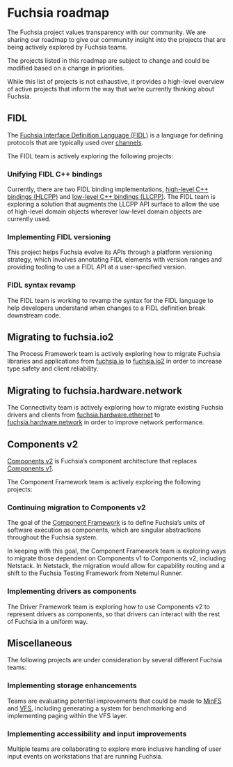 # Fuchsia roadmap

The Fuchsia project values transparency with our community. We are sharing
our roadmap to give our community insight into the projects that are being
actively explored by Fuchsia teams.

The projects listed in this roadmap are subject to change and could
be modified based on a change in priorities.

While this list of projects is not exhaustive, it provides a high-level overview
of active projects that inform the way that we’re currently thinking about
Fuchsia.

## FIDL

The [Fuchsia Interface Definition Language (FIDL)](/docs/glossary.md#fidl)
is a language for defining protocols that are typically used over [channels](/docs/glossary.md#channel).

The FIDL team is actively exploring the following projects:

### Unifying FIDL C++ bindings

Currently, there are two FIDL binding implementations, [high-level C++ bindings (HLCPP)](/docs/reference/fidl/bindings/hlcpp-bindings.md)
and [low-level C++ bindings (LLCPP)](/docs/reference/fidl/bindings/llcpp-bindings.md).
The FIDL team is exploring a solution that augments the LLCPP API surface to
allow the use of high-level domain objects wherever low-level domain objects
are currently used.

### Implementing FIDL versioning

This project helps Fuchsia evolve its APIs through a platform
versioning strategy, which involves annotating FIDL elements with version ranges
and providing tooling to use a FIDL API at a user-specified version.

### FIDL syntax revamp

The FIDL team is working to revamp the syntax for the FIDL language to help
developers understand when changes to a FIDL definition break downstream code.

## Migrating to fuchsia.io2

The Process Framework team is actively exploring how to migrate Fuchsia
libraries and applications from [fuchsia.io](/sdk/fidl/fuchsia.io/) to
[fuchsia.io2](/sdk/fidl/fuchsia.io2/) in order to increase type safety and
client reliability.

## Migrating to fuchsia.hardware.network

The Connectivity team is actively exploring how to migrate existing Fuchsia
drivers and clients from
[fuchsia.hardware.ethernet](/sdk/fidl/fuchsia.hardware.ethernet/) to
[fuchsia.hardware.network](/sdk/fidl/fuchsia.hardware.network/) in order to
improve network performance.

## Components v2

[Components v2](/docs/glossary.md#components-v2) is
Fuchsia’s component architecture that replaces [Components v1](/docs/glossary.md#components-v1).

The Component Framework team is actively exploring the following projects:

### Continuing migration to Components v2

The goal of the [Component Framework](/docs/glossary.md#component-framework)
is to define Fuchsia’s units of software execution as components, which are
singular abstractions throughout the Fuchsia system.

In keeping with this goal, the Component Framework team is exploring ways to
migrate those dependent on Components v1 to Components v2, including Netstack.
In Netstack, the migration would allow for capability routing and a shift to the
Fuchsia Testing Framework from Netemul Runner.

### Implementing drivers as components

The Driver Framework team is exploring how to use Components v2 to represent
drivers as components, so that drivers can interact with the rest of Fuchsia
in a uniform way.

## Miscellaneous

The following projects are under consideration by several different Fuchsia
teams:

### Implementing storage enhancements

Teams are evaluating potential improvements that could be
made to [MinFS](/docs/concepts/filesystems/minfs.md)
and [VFS](/docs/concepts/system/life_of_an_open.md#vfs_layer),
including generating a system for benchmarking and implementing paging within
the VFS layer.

### Implementing accessibility and input improvements

Multiple teams are collaborating to explore more inclusive handling of user
input events on workstations that are running Fuchsia.

